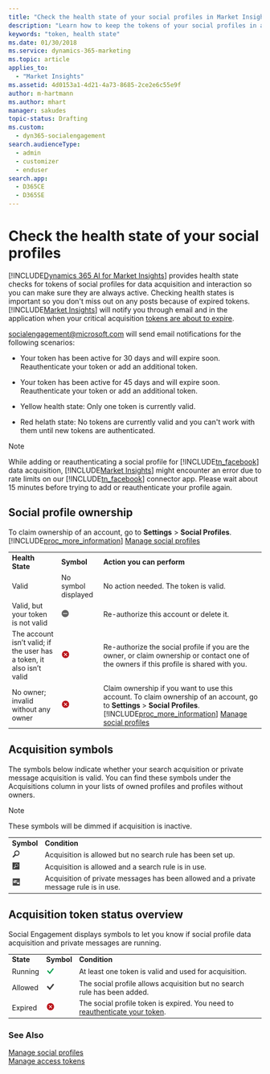 ```yaml
---
title: "Check the health state of your social profiles in Market Insights | Microsoft Docs"
description: "Learn how to keep the tokens of your social profiles in a healthy state."
keywords: "token, health state"
ms.date: 01/30/2018
ms.service: dynamics-365-marketing
ms.topic: article
applies_to: 
  - "Market Insights"
ms.assetid: 4d0153a1-4d21-4a73-8685-2ce2e6c55e9f
author: m-hartmann
ms.author: mhart
manager: sakudes
topic-status: Drafting
ms.custom: 
  - dyn365-socialengagement
search.audienceType: 
  - admin
  - customizer
  - enduser
search.app: 
  - D365CE
  - D365SE
---
```


# Check the health state of your social profiles
[!INCLUDE[Dynamics 365 AI for Market Insights](../includes/pn-market-insights-long.md)] provides health state checks for tokens of social profiles for data acquisition and interaction so you can make sure they are always active. Checking health states is important so you don't miss out on any posts because of expired tokens. [!INCLUDE[Market Insights](../includes/pn-market-insights-short.md)] will notify you through email and in the application when your critical acquisition [tokens are about to expire](manage-access-tokens.md).  

 socialengagement@microsoft.com will send email notifications for the following scenarios:  

-   Your token has been active for 30 days and will expire soon. Reauthenticate your token or add an additional token.  

-   Your token has been active for 45 days and will expire soon. Reauthenticate your token or add an additional token.  

-   Yellow health state: Only one token is currently valid.  

-   Red helath state: No tokens are currently valid and you can't work with them until new tokens are authenticated.  


> [!NOTE]
> While adding or reauthenticating a social profile for [!INCLUDE[tn_facebook](../includes/tn-facebook.md)] data acquisition, [!INCLUDE[Market Insights](../includes/pn-market-insights-short.md)] might encounter an error due to rate limits on our [!INCLUDE[tn_facebook](../includes/tn-facebook.md)] connector app. Please wait about 15 minutes before trying to add or reauthenticate your profile again.

## Social profile ownership  
 To claim ownership of an account, go to **Settings** > **Social Profiles**. [!INCLUDE[proc_more_information](../includes/proc-more-information.md)] [Manage social profiles](manage-social-profiles.md)  


|                                                                       |                                                                                                                    |                                                                                                                                                                                                                                                          |
|-----------------------------------------------------------------------|--------------------------------------------------------------------------------------------------------------------|----------------------------------------------------------------------------------------------------------------------------------------------------------------------------------------------------------------------------------------------------------|
|                           **Health State**                            |                                                     **Symbol**                                                     |                                                                                                                **Action you can perform**                                                                                                                |
|                                 Valid                                 |                                                No symbol displayed                                                 |                                                                                                          No action needed. The token is valid.                                                                                                           |
|                  Valid, but your token is not valid                   | ![at least one token is not valid symbol](media/token-not-valid-icon.png "At least one token is not valid symbol") |                                                                                                         Re-authorize this account or delete it.                                                                                                          |
| The account isn’t valid; if the user has a token, it also isn’t valid |                   ![no valid token symbol](media/token-missing-icon.png "No valid token symbol")                   |                                                        Re-authorize the social profile if you are the owner, or claim ownership or contact one of the owners if this profile is shared with you.                                                         |
|                  No owner; invalid without any owner                  |                     ![no ownership symbol](media/no-ownership-icon.png "No Ownership symbol")                      | Claim ownership if you want to use this account. To claim ownership of an account, go to **Settings** > **Social Profiles**. [!INCLUDE[proc_more_information](../includes/proc-more-information.md)] [Manage social profiles](manage-social-profiles.md) |

## Acquisition symbols  
 The symbols below indicate whether your search acquisition or private message acquisition is valid. You can find these symbols under the Acquisitions column in your lists of owned profiles and profiles without owners.  

> [!NOTE]
>  These symbols will be dimmed if acquisition is inactive.  

|||  
|-|-|  
|**Symbol**|**Condition**|  
|![search button](media/magnifier-icon.png "Search button")|Acquisition is allowed but no search rule has been set up.|  
|![keywords symbol](media/keywords-search-rule-icon.png "Keywords symbol")|Acquisition is allowed and a search rule is in use.|  
|![private messages symbol](media/private-message-icon.png "Private messages symbol")|Acquisition of private messages has been allowed and a private message rule is in use.|  

## Acquisition token status overview  
 Social Engagement displays symbols to let you know if social profile data acquisition and private messages are running.  

||||  
|-|-|-|  
|**State**|**Symbol**|**Condition**|  
|Running|![indicates that data acquisition and private messages are running for this social profile](media/valid-token-icon.png "Indicates that data acquisition and private messages are running for this social profile")|At least one token is valid and used for acquisition.|  
|Allowed|![acquisition allowed symbol](media/acquition-allowed-icon.png "Acquisition Allowed symbol")|The social profile allows acquisition but no search rule has been added.|  
|Expired|![no valid token symbol](media/token-missing-icon.png "No valid token symbol")|The social profile token is expired. You need to [reauthenticate your token](manage-access-tokens.md#reauthenticate-a-token).|  

### See Also  
 [Manage social profiles](manage-social-profiles.md)   
 [Manage access tokens](manage-access-tokens.md)
